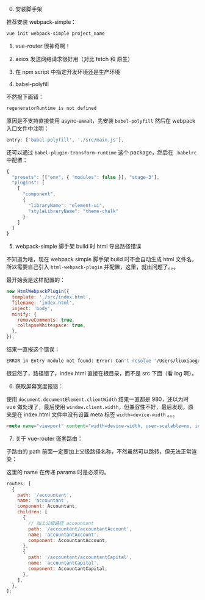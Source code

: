 0.  安装脚手架

推荐安装 webpack-simple：

```bash
vue init webpack-simple project_name
```

1.  vue-router 很神奇啊！

2.  axios 发送网络请求很好用（对比 fetch 和 原生）

3.  在 npm script 中指定开发环境还是生产环境

4.  babel-polyfill

不然报下面错：

```bash
regeneratorRuntime is not defined
```

原因是不支持直接使用 async-await，先安装 `babel-polyfill` 然后在 webpack 入口文件中注明：

```js
entry: ['babel-polyfill', './src/main.js'],
```

还可以通过 `babel-plugin-transform-runtime` 这个 package，然后在 `.babelrc` 中配置：

```js
{
  "presets": [["env", { "modules": false }], "stage-3"],
  "plugins": [
    [
      "component",
      {
        "libraryName": "element-ui",
        "styleLibraryName": "theme-chalk"
      }
    ]
  ]
}
```

5.  webpack-simple 脚手架 build 时 html 导出路径错误

不知道为啥，现在 webpack simple 脚手架 build 时不会自动生成 html 文件名，所以需要自己引入 `html-webpack-plugin` 并配置，这里，就出问题了。。。

最开始我是这样配置的：

```js
new HtmlWebpackPlugin({
  template: './src/index.html',
  filename: 'index.html',
  inject: 'body',
  minify: {
    removeComments: true,
    collapseWhitespace: true,
  },
}),
```

结果一直报这个错误：

```bash
ERROR in Entry module not found: Error: Can't resolve '/Users/liuxiaoguang/work/lansheng/project/gtdollar_web_oa/src/index.html' in '/Users/liuxiaoguang/work/lansheng/project/gtdollar_web_oa'
```

很显然了，路径错了，index.html 直接在根目录，而不是 src 下面（看 log 啊）。

6.  获取屏幕宽度报错：

使用 `document.documentElement.clientWidth` 结果一直都是 980，还以为时 vue 做处理了，最后使用 `window.client.width`，但兼容性不好，最后发现，原来是在 index.html 文件中没有设置 meta 标签 `width=device-width` 。。。

```html
<meta name="viewport" content="width=device-width, user-scalable=no, initial-scale=1.0">
```

7.  关于 vue-router 嵌套路由：

子路由的 path 前面一定要加上父级路径名称，不然虽然可以跳转，但无法正常渲染：

这里的 name 在传递 params 时是必须的。

```js
routes: [
  {
    path: '/accountant',
    name: 'accountant',
    component: Accountant,
    children: [
      {
        // 加上父级路径 accountant
        path: '/accountant/accountantAccount',
        name: 'accountantAccount',
        component: AccountantAccount,
      },
      {
        path: '/accountant/accountantCapital',
        name: 'accountantCapital',
        component: AccountantCapital,
      },
    ],
  },
];
```
